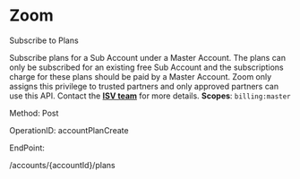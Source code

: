 #     Zoom


Subscribe to Plans

Subscribe plans for a Sub Account under a Master Account.  The plans can only be subscribed for an existing free Sub Account and the subscriptions charge for these plans should be paid by a Master Account. Zoom only assigns this privilege to trusted partners and only approved partners can use this API. Contact the [**ISV team**](https://zoom.us/plan/api) for more details.
**Scopes**: `billing:master`
 

Method: Post

OperationID: accountPlanCreate

EndPoint:

/accounts/{accountId}/plans

